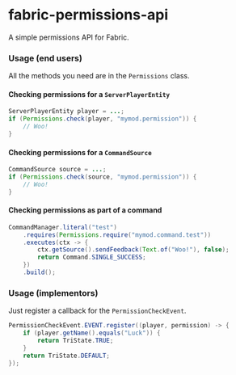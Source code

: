 # fabric-permissions-api

A simple permissions API for Fabric.

### Usage (end users)

All the methods you need are in the `Permissions` class.

#### Checking permissions for a `ServerPlayerEntity`

```java
ServerPlayerEntity player = ...;
if (Permissions.check(player, "mymod.permission")) {
    // Woo!
}
```

#### Checking permissions for a `CommandSource`

```java
CommandSource source = ...;
if (Permissions.check(source, "mymod.permission")) {
    // Woo!
}
```

#### Checking permissions as part of a command

```java
CommandManager.literal("test")
    .requires(Permissions.require("mymod.command.test"))
    .executes(ctx -> {
        ctx.getSource().sendFeedback(Text.of("Woo!"), false);
        return Command.SINGLE_SUCCESS;
    })
    .build();
```

### Usage (implementors)

Just register a callback for the `PermissionCheckEvent`.

```java
PermissionCheckEvent.EVENT.register((player, permission) -> {
    if (player.getName().equals("Luck")) {
        return TriState.TRUE;
    }
    return TriState.DEFAULT;
});
```
